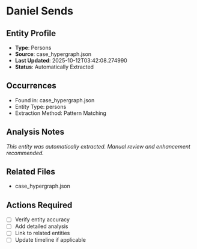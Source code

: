 # Daniel Sends

## Entity Profile
- **Type**: Persons
- **Source**: case_hypergraph.json
- **Last Updated**: 2025-10-12T03:42:08.274990
- **Status**: Automatically Extracted

## Occurrences
- Found in: case_hypergraph.json
- Entity Type: persons
- Extraction Method: Pattern Matching

## Analysis Notes
*This entity was automatically extracted. Manual review and enhancement recommended.*

## Related Files
- case_hypergraph.json

## Actions Required
- [ ] Verify entity accuracy
- [ ] Add detailed analysis
- [ ] Link to related entities
- [ ] Update timeline if applicable
